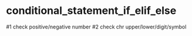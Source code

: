# conditional_statement_if_elif_else
#1
check positive/negative number
#2
check chr upper/lower/digit/symbol
